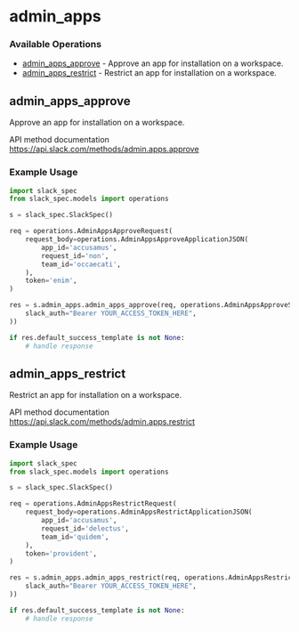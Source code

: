 # admin_apps

### Available Operations

* [admin_apps_approve](#admin_apps_approve) - Approve an app for installation on a workspace.
* [admin_apps_restrict](#admin_apps_restrict) - Restrict an app for installation on a workspace.

## admin_apps_approve

Approve an app for installation on a workspace.

API method documentation
<https://api.slack.com/methods/admin.apps.approve>

### Example Usage

```python
import slack_spec
from slack_spec.models import operations

s = slack_spec.SlackSpec()

req = operations.AdminAppsApproveRequest(
    request_body=operations.AdminAppsApproveApplicationJSON(
        app_id='accusamus',
        request_id='non',
        team_id='occaecati',
    ),
    token='enim',
)

res = s.admin_apps.admin_apps_approve(req, operations.AdminAppsApproveSecurity(
    slack_auth="Bearer YOUR_ACCESS_TOKEN_HERE",
))

if res.default_success_template is not None:
    # handle response
```

## admin_apps_restrict

Restrict an app for installation on a workspace.

API method documentation
<https://api.slack.com/methods/admin.apps.restrict>

### Example Usage

```python
import slack_spec
from slack_spec.models import operations

s = slack_spec.SlackSpec()

req = operations.AdminAppsRestrictRequest(
    request_body=operations.AdminAppsRestrictApplicationJSON(
        app_id='accusamus',
        request_id='delectus',
        team_id='quidem',
    ),
    token='provident',
)

res = s.admin_apps.admin_apps_restrict(req, operations.AdminAppsRestrictSecurity(
    slack_auth="Bearer YOUR_ACCESS_TOKEN_HERE",
))

if res.default_success_template is not None:
    # handle response
```
